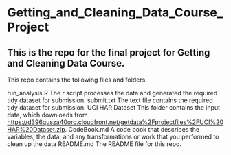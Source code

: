# Getting_and_Cleaning_Data_Course_Project
## This is the repo for the final project for Getting and Cleaning Data Course.

This repo contains the following files and folders.

run_analysis.R The r script processes the data and generated the required tidy dataset for submission.
submit.txt The text file contains the required tidy dataset for submission.
UCI HAR Dataset This folder contains the input data, which downloads from https://d396qusza40orc.cloudfront.net/getdata%2Fprojectfiles%2FUCI%20HAR%20Dataset.zip.
CodeBook.md A code book that describes the variables, the data, and any transformations or work that you performed to clean up the data
README.md The README file for this repo.
